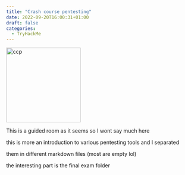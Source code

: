 ```yaml
---
title: "Crash course pentesting"
date: 2022-09-20T16:00:31+01:00
draft: false
categories:
  - TryHackMe
---
```


<img src="ccp.png" width=200 height=200 alt="ccp">

This is a guided room as it seems so I wont say much here

this is more an introduction to various pentesting tools and I separated

them in different markdown files (most are empty lol)

the interesting part is the final exam folder
